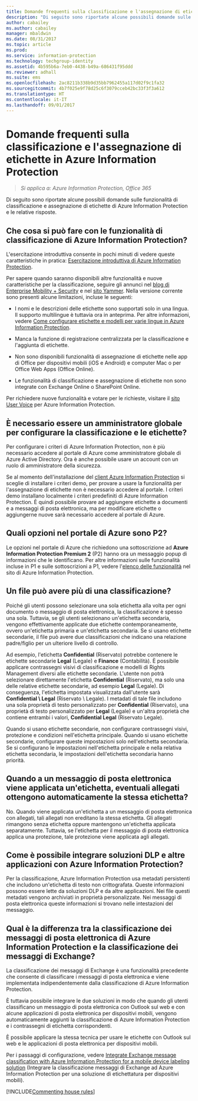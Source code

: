 ```yaml
---
title: Domande frequenti sulla classificazione e l'assegnazione di etichette - AIP
description: "Di seguito sono riportate alcune possibili domande sulle funzionalità di classificazione e assegnazione di etichette di Azure Information Protection e le relative risposte."
author: cabailey
ms.author: cabailey
manager: mbaldwin
ms.date: 08/31/2017
ms.topic: article
ms.prod: 
ms.service: information-protection
ms.technology: techgroup-identity
ms.assetid: 4b595b6a-7eb0-4438-b49a-686431f95ddd
ms.reviewer: adhall
ms.suite: ems
ms.openlocfilehash: 2ac8211b338b9d35bb7962455a117d02f9c1fa32
ms.sourcegitcommit: 4b7f025e9f78d25c6f3079cceb42bc33f3f3a612
ms.translationtype: HT
ms.contentlocale: it-IT
ms.lasthandoff: 09/01/2017
---
```

# <a name="frequently-asked-questions-about-classification-and-labeling-in-azure-information-protection"></a>Domande frequenti sulla classificazione e l'assegnazione di etichette in Azure Information Protection

>*Si applica a: Azure Information Protection, Office 365*

Di seguito sono riportate alcune possibili domande sulle funzionalità di classificazione e assegnazione di etichette di Azure Information Protection  e le relative risposte. 

## <a name="what-can-i-do-with-the-classification-capabilities-in-azure-information-protection"></a>Che cosa si può fare con le funzionalità di classificazione di Azure Information Protection?

L'esercitazione introduttiva consente in pochi minuti di vedere queste caratteristiche in pratica: [Esercitazione introduttiva di Azure Information Protection](infoprotect-quick-start-tutorial.md).

Per sapere quando saranno disponibili altre funzionalità e nuove caratteristiche per la classificazione, seguire gli annunci nel [blog di Enterprise Mobility + Security](https://blogs.technet.microsoft.com/enterprisemobility/?product=azure-information-protection) e nel [sito Yammer](https://www.yammer.com/askipteam/#/threads/inGroup?type=in_group&feedId=8652489&view=all). Nella versione corrente sono presenti alcune limitazioni, incluse le seguenti:

- I nomi e le descrizioni delle etichette sono supportati solo in una lingua. Il supporto multilingue è tuttavia ora in anteprima. Per altre informazioni, vedere [Come configurare etichette e modelli per varie lingue in Azure Information Protection](../deploy-use/configure-policy-languages.md).

- Manca la funzione di registrazione centralizzata per la classificazione e l'aggiunta di etichette.

- Non sono disponibili funzionalità di assegnazione di etichette nelle app di Office per dispositivi mobili (iOS e Android) e computer Mac o per Office Web Apps (Office Online).

- Le funzionalità di classificazione e assegnazione di etichette non sono integrate con Exchange Online o SharePoint Online.

Per richiedere nuove funzionalità e votare per le richieste, visitare il [sito User Voice](https://msip.uservoice.com/) per Azure Information Protection.

## <a name="do-i-need-to-be-a-global-admin-to-configure-classification-and-labels"></a>È necessario essere un amministratore globale per configurare la classificazione e le etichette?

Per configurare i criteri di Azure Information Protection, non è più necessario accedere al portale di Azure come amministratore globale di Azure Active Directory. Ora è anche possibile usare un account con un ruolo di amministratore della sicurezza.

Se al momento dell'installazione del [client Azure Information Protection](https://www.microsoft.com/en-us/download/details.aspx?id=53018) si sceglie di installare i criteri demo, per provare a usare la funzionalità per l'assegnazione di etichette non è necessario accedere al portale. I criteri demo installano localmente i criteri predefiniti di Azure Information Protection. È quindi possibile provare ad aggiungere etichette a documenti e a messaggi di posta elettronica, ma per modificare etichette o aggiungerne nuove sarà necessario accedere al portale di Azure. 

## <a name="which-options-in-the-azure-portal-are-p2"></a>Quali opzioni nel portale di Azure sono P2?

Le opzioni nel portale di Azure che richiedono una sottoscrizione ad **Azure Information Protection Premium 2** (P2) hanno ora un messaggio popup di informazioni che le identificano. Per altre informazioni sulle funzionalità incluse in P1 e sulle sottoscrizioni a P1, vedere l'[elenco delle funzionalità](https://www.microsoft.com/cloud-platform/azure-information-protection-features) nel sito di Azure Information Protection.

## <a name="can-a-file-have-more-than-one-classification"></a>Un file può avere più di una classificazione?

Poiché gli utenti possono selezionare una sola etichetta alla volta per ogni documento o messaggio di posta elettronica, la classificazione è spesso una sola. Tuttavia, se gli utenti selezionano un'etichetta secondaria, vengono effettivamente applicate due etichette contemporaneamente, ovvero un'etichetta primaria e un'etichetta secondaria. Se si usano etichette secondarie, il file può avere due classificazioni che indicano una relazione padre/figlio per un ulteriore livello di controllo.

Ad esempio, l'etichetta **Confidential** (Riservato) potrebbe contenere le etichette secondarie **Legal** (Legale) e **Finance** (Contabilità). È possibile applicare contrassegni visivi di classificazione e modelli di Rights Management diversi alle etichette secondarie. L'utente non potrà selezionare direttamente l'etichetta **Confidential** (Riservato), ma solo una delle relative etichette secondarie, ad esempio **Legal** (Legale). Di conseguenza, l'etichetta impostata visualizzata dall'utente sarà **Confidential \ Legal** (Riservato \ Legale). I metadati di tale file includono una sola proprietà di testo personalizzato per **Confidential** (Riservato), una proprietà di testo personalizzato per **Legal** (Legale) e un'altra proprietà che contiene entrambi i valori, **Confidential Legal** (Riservato Legale). 

Quando si usano etichette secondarie, non configurare contrassegni visivi, protezione e condizioni nell'etichetta principale. Quando si usano etichette secondarie, configurare queste impostazioni solo nell'etichetta secondaria. Se si configurano le impostazioni nell'etichetta principale e nella relativa etichetta secondaria, le impostazioni dell'etichetta secondaria hanno priorità.

## <a name="when-an-email-is-labeled-do-any-attachments-automatically-get-the-same-labeling"></a>Quando a un messaggio di posta elettronica viene applicata un'etichetta, eventuali allegati ottengono automaticamente la stessa etichetta?

No. Quando viene applicata un'etichetta a un messaggio di posta elettronica con allegati, tali allegati non ereditano la stessa etichetta. Gli allegati rimangono senza etichetta oppure mantengono un'etichetta applicata separatamente. Tuttavia, se l'etichetta per il messaggio di posta elettronica applica una protezione, tale protezione viene applicata agli allegati.

## <a name="how-can-dlp-solutions-and-other-applications-integrate-with-azure-information-protection"></a>Come è possibile integrare soluzioni DLP e altre applicazioni con Azure Information Protection?

Per la classificazione, Azure Information Protection usa metadati persistenti che includono un'etichetta di testo non crittografata. Queste informazioni possono essere lette da soluzioni DLP e da altre applicazioni. Nei file questi metadati vengono archiviati in proprietà personalizzate. Nei messaggi di posta elettronica queste informazioni si trovano nelle intestazioni del messaggio.

## <a name="how-is-azure-information-protection-classification-for-emails-different-from-exchange-message-classification"></a>Qual è la differenza tra la classificazione dei messaggi di posta elettronica di Azure Information Protection e la classificazione dei messaggi di Exchange?

La classificazione dei messaggi di Exchange è una funzionalità precedente che consente di classificare i messaggi di posta elettronica e viene implementata indipendentemente dalla classificazione di Azure Information Protection. 

È tuttavia possibile integrare le due soluzioni in modo che quando gli utenti classificano un messaggio di posta elettronica con Outlook sul web e con alcune applicazioni di posta elettronica per dispositivi mobili, vengono automaticamente aggiunti la classificazione di Azure Information Protection e i contrassegni di etichetta corrispondenti. 

È possibile applicare la stessa tecnica per usare le etichette con Outlook sul web e le applicazioni di posta elettronica per dispositivi mobili.

Per i passaggi di configurazione, vedere [Integrate Exchange message classification with Azure Information Protection for a mobile device labeling solution](../rms-client/client-admin-guide-customizations.md#integration-with-exchange-message-classification-for-a-mobile-device-labeling-solution) (Integrare la classificazione messaggi di Exchange ad Azure Information Protection per una soluzione di etichettatura per dispositivi mobili). 



[!INCLUDE[Commenting house rules](../includes/houserules.md)]
